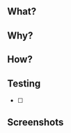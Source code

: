 ## What?
<!-- Describe what you are doing in the pull request. -->

## Why?
<!-- Describe why you are making your changes. -->

## How?
<!-- Describe how you are making your changes. -->

## Testing
- [ ] <!-- Describe your testing -->

## Screenshots
<!-- Add any screenshots that you have that might be useful for others to understand your changes. -->
